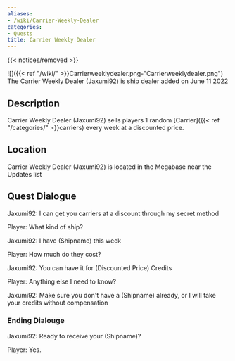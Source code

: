 ```yaml
---
aliases:
- /wiki/Carrier-Weekly-Dealer
categories:
- Quests
title: Carrier Weekly Dealer
---  
```


{{< notices/removed >}} 

![]({{< ref "/wiki/" >}}Carrierweeklydealer.png-"Carrierweeklydealer.png") The Carrier Weekly Dealer (Jaxumi92) is ship dealer added on June 11 2022

## Description

Carrier Weekly Dealer (Jaxumi92) sells players 1 random [Carrier]({{< ref "/categories/" >}}carriers) every week at a discounted price.

## Location

Carrier Weekly Dealer (Jaxumi92) is located in the Megabase near the Updates list

## Quest Dialogue 

Jaxumi92: I can get you carriers at a discount through my secret method

Player: What kind of ship?

Jaxumi92: I have (Shipname) this week

Player: How much do they cost?

Jaxumi92: You can have it for (Discounted Price) Credits

Player: Anything else I need to know?

Jaxumi92: Make sure you don't have a (Shipname) already, or I will take your credits without compensation

### Ending Dialouge 

Jaxumi92: Ready to receive your (Shipname)?

Player: Yes.